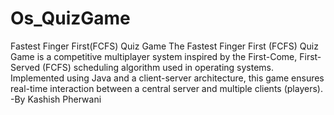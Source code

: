 # Os_QuizGame
Fastest Finger First(FCFS) Quiz Game
The Fastest Finger First (FCFS) Quiz Game is a competitive multiplayer system inspired by the First-Come, First-Served (FCFS) scheduling algorithm used in operating systems. 
Implemented using Java and a client-server architecture, this game ensures real-time interaction between a central server and multiple clients (players). 
<br>
                       -By Kashish Pherwani
